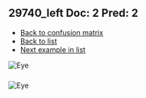 ## 29740_left Doc: 2 Pred: 2
- [Back to confusion matrix](https://github.com/juliandewit/kaggle_retinopathy/blob/master/matrix.md)
- [Back to list](https://github.com/juliandewit/kaggle_retinopathy/blob/master/lists/22/list.md)
- [Next example in list](https://github.com/juliandewit/kaggle_retinopathy/blob/master/lists/22/29/29760_left.md)

![Eye](https://retinopaty.blob.core.windows.net/size1024/29740_left_2.jpeg)

### 

![Eye]()
